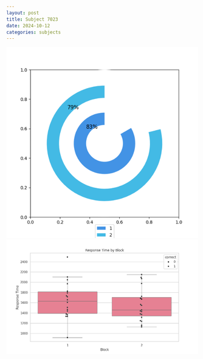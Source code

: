 ```yaml
---
layout: post
title: Subject 7023
date: 2024-10-12
categories: subjects
---
```


![](data/7023/run-2/7023__acc_test.png)
![](data/7023/run-2/7023_rt.png)
